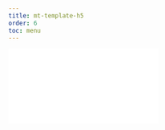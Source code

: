 ```yaml
---
title: mt-template-h5
order: 6
toc: menu
---
```


<embed src="../../packages/mt-template-h5/README.md"></embed>
